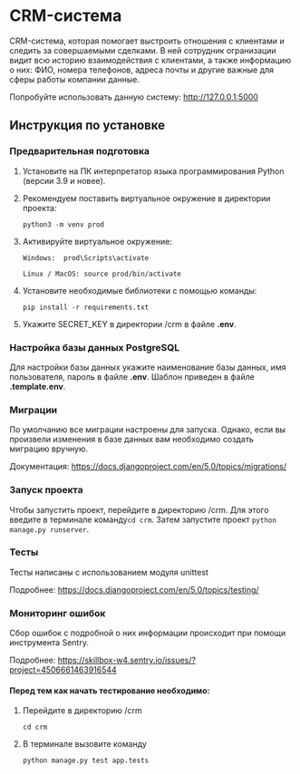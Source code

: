 # CRM-система

CRM-система, которая помогает выстроить отношения с клиентами и следить за совершаемыми сделками. 
В ней сотрудник огранизации видит всю историю взаимодействия с клиентами, а также
информацию о них: ФИО, номера телефонов, адреса почты и другие важные для сферы работы компании данные.

Попробуйте использовать данную систему: http://127.0.0.1:5000

## Инструкция по установке

### Предварительная подготовка
1. Установите на ПК интерпретатор языка программирования Python (версии 3.9 и новее).
2. Рекомендуем поставить виртуальное окружение в директории проекта: 

    ```python3 -m venv prod```
3. Активируйте виртуальное окружение:
    
    ```Windows:  prod\Scripts\activate```

    ```Linux / MacOS: source prod/bin/activate```
4. Установите необходимые библиотеки с помощью команды:

    ```pip install -r requirements.txt```
5. Укажите SECRET_KEY в директории /crm в файле **.env**.


### Настройка базы данных PostgreSQL
Для настройки базы данных укажите наименование базы данных, имя пользователя, пароль в файле **.env**.
Шаблон приведен в файле **.template.env**.
 

### Миграции
По умолчанию все миграции настроены для запуска. 
Однако, если вы произвели изменения в базе данных вам необходимо создать миграцию вручную.

Документация: https://docs.djangoproject.com/en/5.0/topics/migrations/

### Запуск проекта
Чтобы запустить проект, перейдите в директорию /crm. Для этого введите в терминале команду```cd crm```. 
Затем запустите проект ```python manage.py runserver```.

### Тесты
Тесты написаны с использованием модуля unittest 

Подробнее: https://docs.djangoproject.com/en/5.0/topics/testing/


### Мониторинг ошибок
Сбор ошибок с подробной о них информации происходит при помощи инструмента Sentry. 

Подробнее: https://skillbox-w4.sentry.io/issues/?project=4506661463916544


#### Перед тем как начать тестирование необходимо:
1. Перейдите в директорию /crm

    ```cd crm```
2. В терминале вызовите команду 

    ```python manage.py test app.tests```
